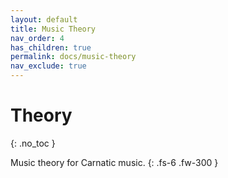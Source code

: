 ```yaml
---
layout: default
title: Music Theory
nav_order: 4
has_children: true
permalink: docs/music-theory
nav_exclude: true
---
```


# Theory
{: .no_toc }

Music theory for Carnatic music.
{: .fs-6 .fw-300 }
